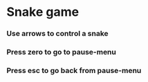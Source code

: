 # Snake game
### Use arrows to control a snake
### Press zero to go to pause-menu
### Press esc to go back from pause-menu

